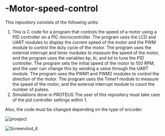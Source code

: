 # -Motor-speed-control
 This repository consists of the following units:

1. This is C code for a program that controls the speed of a motor using a PID controller on a PIC microcontroller. The program uses the LCD and UART modules to display the current speed of the motor and the PWM module to control the duty cycle of the motor. The program uses the external interrupt and timer modules to measure the speed of the motor, and the program uses the variables kp, ki, and kd to tune the PID controller. The program sets the initial speed of the motor to 100 RPM, and the user can change this by sending a value through the UART module. The program uses the PWM1 and PWM2 modules to control the direction of the motor. The program uses the Timer1 module to measure the speed of the motor, and the external interrupt module to count the number of pulses.
2. Simulations done in PROTEUS
The user of this repository must take care of the pid controller settings within 1.

Also, the code must be changed depending on the type of  encoder.

![proeject](https://user-images.githubusercontent.com/100707842/207294738-998cf032-65bd-41b7-bcb4-0f0531e99687.jpg)



![Screenshot_4](https://user-images.githubusercontent.com/100707842/207296521-e5ee6d16-a4a0-4737-bc9b-dc1a17286af7.jpg)

